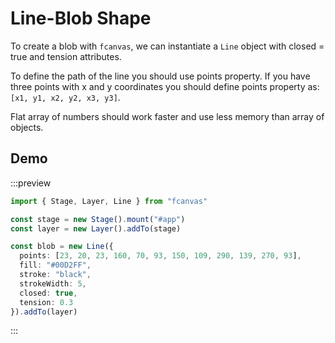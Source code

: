 # Line-Blob Shape

To create a blob with `fcanvas`, we can instantiate a `Line` object with closed = true and tension attributes.

To define the path of the line you should use points property. If you have three points with x and y coordinates you should define points property as: `[x1, y1, x2, y2, x3, y3]`.

Flat array of numbers should work faster and use less memory than array of objects.

## Demo

:::preview
```ts
import { Stage, Layer, Line } from "fcanvas"

const stage = new Stage().mount("#app")
const layer = new Layer().addTo(stage)

const blob = new Line({
  points: [23, 20, 23, 160, 70, 93, 150, 109, 290, 139, 270, 93],
  fill: "#00D2FF",
  stroke: "black",
  strokeWidth: 5,
  closed: true,
  tension: 0.3
}).addTo(layer)
```
:::
